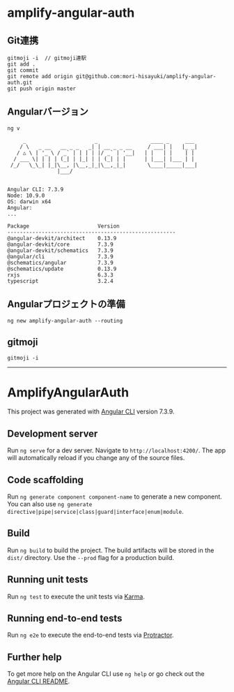 # amplify-angular-auth
## Git連携
```
gitmoji -i  // gitmoji連駅
git add .
git commit
git remote add origin git@github.com:mori-hisayuki/amplify-angular-auth.git
git push origin master
```

## Angularバージョン
```
ng v

     _                      _                 ____ _     ___
    / \   _ __   __ _ _   _| | __ _ _ __     / ___| |   |_ _|
   / △ \ | '_ \ / _` | | | | |/ _` | '__|   | |   | |    | |
  / ___ \| | | | (_| | |_| | | (_| | |      | |___| |___ | |
 /_/   \_\_| |_|\__, |\__,_|_|\__,_|_|       \____|_____|___|
                |___/


Angular CLI: 7.3.9
Node: 10.9.0
OS: darwin x64
Angular:
...

Package                      Version
------------------------------------------------------
@angular-devkit/architect    0.13.9
@angular-devkit/core         7.3.9
@angular-devkit/schematics   7.3.9
@angular/cli                 7.3.9
@schematics/angular          7.3.9
@schematics/update           0.13.9
rxjs                         6.3.3
typescript                   3.2.4
```

## Angularプロジェクトの準備
```
ng new amplify-angular-auth --routing
```

## gitmoji
```
gitmoji -i
```


---


# AmplifyAngularAuth

This project was generated with [Angular CLI](https://github.com/angular/angular-cli) version 7.3.9.

## Development server

Run `ng serve` for a dev server. Navigate to `http://localhost:4200/`. The app will automatically reload if you change any of the source files.

## Code scaffolding

Run `ng generate component component-name` to generate a new component. You can also use `ng generate directive|pipe|service|class|guard|interface|enum|module`.

## Build

Run `ng build` to build the project. The build artifacts will be stored in the `dist/` directory. Use the `--prod` flag for a production build.

## Running unit tests

Run `ng test` to execute the unit tests via [Karma](https://karma-runner.github.io).

## Running end-to-end tests

Run `ng e2e` to execute the end-to-end tests via [Protractor](http://www.protractortest.org/).

## Further help

To get more help on the Angular CLI use `ng help` or go check out the [Angular CLI README](https://github.com/angular/angular-cli/blob/master/README.md).
